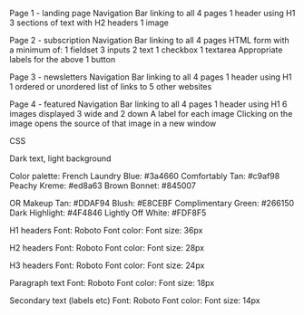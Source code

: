 Page 1 - landing page
Navigation Bar linking to all 4 pages
1 header using H1
3 sections of text with H2 headers
1 image

Page 2 - subscription
Navigation Bar linking to all 4 pages
HTML form with a minimum of:
1 fieldset
3 inputs
2 text
1 checkbox
1 textarea
Appropriate labels for the above
1 button

Page 3 - newsletters
Navigation Bar linking to all 4 pages
1 header using H1
1 ordered or unordered list of links to 5 other websites

Page 4 - featured
Navigation Bar linking to all 4 pages
1 header using H1
6 images displayed 3 wide and 2 down
A label for each image
Clicking on the image opens the source of that image in a new window

CSS

Dark text, light background

Color palette:
French Laundry Blue: #3a4660
Comfortably Tan: #c9af98
Peachy Kreme: #ed8a63
Brown Bonnet: #845007

OR
Makeup Tan: #DDAF94
Blush: #E8CEBF
Complimentary Green: #266150
Dark Highlight: #4F4846
Lightly Off White: #FDF8F5


H1 headers
Font: Roboto
Font color:
Font size: 36px

H2 headers
Font: Roboto
Font color:
Font size: 28px

H3 headers
Font: Roboto
Font color:
Font size: 24px

Paragraph text
Font: Roboto
Font color:
Font size: 18px

Secondary text (labels etc)
Font: Roboto
Font color:
Font size: 14px
